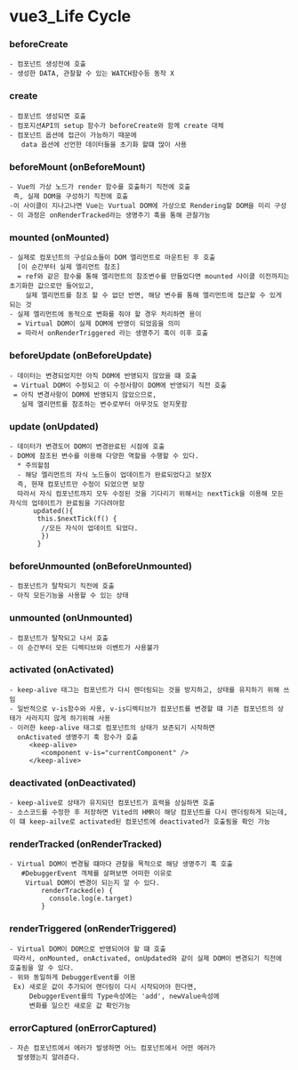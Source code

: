 # vue3_Life Cycle

### beforeCreate
```
- 컴포넌트 생성전에 호출
- 생성한 DATA, 관찰할 수 있는 WATCH함수등 동작 X
```

### create
```
- 컴포넌트 생성되면 호출
- 컴포지션API의 setup 함수가 beforeCreate와 함께 create 대체
- 컴포넌트 옵션에 접근이 가능하기 때문에 
   data 옵션에 선언한 데이터들을 초기화 할떄 많이 사용
```

### beforeMount (onBeforeMount)
```
- Vue의 가상 노드가 render 함수를 호출하기 직전에 호출
 즉, 실제 DOM을 구성하기 직전에 호출
-이 사이클이 지나고나면 Vue는 Vurtual DOM에 가상으로 Rendering할 DOM을 미리 구성
- 이 과정은 onRenderTracked라는 생명주기 훅을 통해 관찰가능
```

### mounted (onMounted)
```
- 실제로 컴포넌트의 구성요소들이 DOM 엘리먼트로 마운트된 후 호출 
  [이 순간부터 실제 엘리먼트 참조]
  = ref와 같은 함수를 통해 엘리먼트의 참조변수를 만들었다면 mounted 사이클 이전까지는 초기화한 값으로만 들어있고,
    실제 엘리먼트를 참조 할 수 없던 반면, 해당 변수를 통해 엘리먼트에 접근할 수 있게 되는 것
- 실제 엘리먼트에 동적으로 변화를 줘야 할 경우 처리하면 용이
  = Virtual DOM이 실제 DOM에 반영이 되었음을 의미
  = 따라서 onRenderTriggered 라는 생명주기 훅이 이후 호출  
```

### beforeUpdate (onBeforeUpdate)
```
- 데이터는 변경되었지만 아직 DOM에 반영되지 않았을 떄 호출
 = Virtual DOM이 수정되고 이 수정사항이 DOM에 반영되기 직전 호출
 = 아직 변경사항이 DOM에 반영되지 않았으므로,
   실제 엘리먼트를 참조하는 변수로부터 아무것도 얻지못함
```

### update (onUpdated)
```
- 데이터가 변경도어 DOM이 변경완료된 시점에 호출
- DOM에 참조된 변수를 이용해 다양한 역할을 수행할 수 있다.
  * 주의할점
  - 해당 엘리먼트의 자식 노드들이 업데이트가 완료되었다고 보장X
  즉, 현재 컴포넌트만 수정이 되었으면 보장
  따라서 자식 컴포넌트까지 모두 수정된 것을 기다리기 위해서는 nextTick을 이용해 모든 자식의 업데이트가 완료됨을 기다려야함
      updated(){
       this.$nextTick(f() {
        //모든 자식이 업데이트 되었다.
        })
       }
```

### beforeUnmounted (onBeforeUnmounted)
```
- 컴포넌트가 탈착되기 직전에 호출
- 아직 모든기능을 사용할 수 있는 상태
```

### unmounted (onUnmounted)
```
- 컴포넌트가 탈착되고 나서 호출
- 이 순간부터 모든 디렉티브와 이벤트가 사용불가
```

### activated (onActivated)
```
- keep-alive 태그는 컴포넌트가 다시 렌더링되는 것을 방지하고, 상태를 유지하기 위해 쓰임
- 일반적으로 v-is함수와 사용, v-is디렉티브가 컴포넌트를 변경할 떄 기존 컴포넌트의 상태가 사라지지 않게 하기위해 사용
- 이러한 keep-alive 태그로 컴포넌트의 상태가 보존되기 시작하면
  onActivated 생명주기 훅 함수가 호출
     <keep-alive>
        <component v-is="currentComponent" />
     </keep-alive>
```

### deactivated (onDeactivated)
```
- keep-alive로 상태가 유지되던 컴포넌트가 효력을 상실하면 호출
- 소스코드를 수정한 후 저장하면 Vited의 HMR이 해당 컴포넌트를 다시 랜더링하게 되는데, 이 떄 keep-ailve로 activated된 컴포넌트에 deactivated가 호출됨을 확인 가능
```

### renderTracked (onRenderTracked)
```
- Virtual DOM이 변경될 떄마다 관찰을 목적으로 해당 생명주기 훅 호출
   #DebuggerEvent 객체를 살펴보면 어떠한 이유로 
    Virtual DOM이 변경이 되는지 알 수 있다.
        renderTracked(e) {
          console.log(e.target)
        }
```

### renderTriggered (onRenderTriggered)
```
- Virtual DOM이 DOM으로 반영되어야 할 떄 호출
 따라서, onMounted, onActivated, onUpdated와 같이 실제 DOM이 변경되기 직전에 호출됨을 알 수 있다.
- 위와 동일하게 DebuggerEvent를 이용
 Ex) 새로운 값이 추가되어 랜더링이 다시 시작되어야 한다면,
     DebuggerEvent를의 Type속성에는 'add', newValue속성에
     변화를 일으킨 새로운 값 확인가능
```

### errorCaptured (onErrorCaptured)
```
- 자손 컴포넌트에서 에러가 발생하면 어느 컴포넌트에서 어떤 에러가
  발생했는지 알려준다.
```
